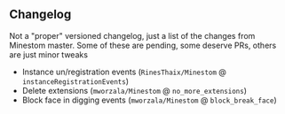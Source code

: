 ## Changelog
Not a "proper" versioned changelog, just a list of the changes from Minestom master.
Some of these are pending, some deserve PRs, others are just minor tweaks

* Instance un/registration events (`RinesThaix/Minestom` @ `instanceRegistrationEvents`)
* Delete extensions (`mworzala/Minestom` @ `no_more_extensions`)
* Block face in digging events (`mworzala/Minestom` @ `block_break_face`)
